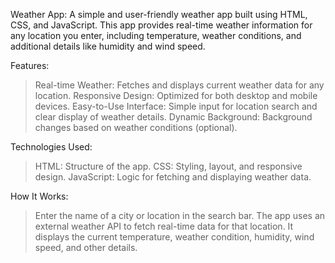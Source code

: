 Weather App:
A simple and user-friendly weather app built using HTML, CSS, and JavaScript. This app provides real-time weather information for any location you enter, including temperature, weather conditions, and additional details like humidity and wind speed.

Features:
>Real-time Weather: Fetches and displays current weather data for any location.
>Responsive Design: Optimized for both desktop and mobile devices.
>Easy-to-Use Interface: Simple input for location search and clear display of weather details.
>Dynamic Background: Background changes based on weather conditions (optional).

Technologies Used:
>HTML: Structure of the app.
>CSS: Styling, layout, and responsive design.
>JavaScript: Logic for fetching and displaying weather data.

How It Works:
>Enter the name of a city or location in the search bar.
>The app uses an external weather API to fetch real-time data for that location.
>It displays the current temperature, weather condition, humidity, wind speed, and other details.

